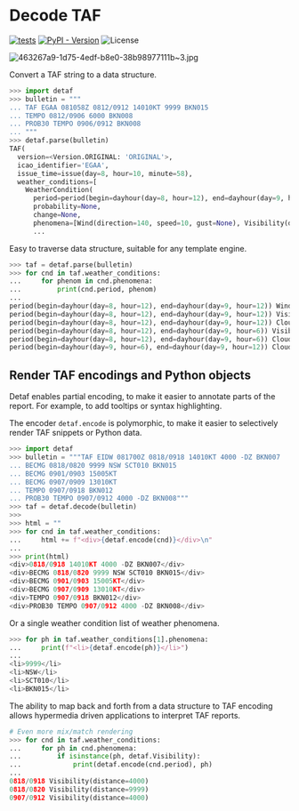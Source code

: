 # Decode TAF
[![tests](https://img.shields.io/github/actions/workflow/status/andrewgryan/detaf/test.yml?branch=main&logo=github&style=for-the-badge)](https://github.com/andrewgryan/detaf/actions/workflows/test.yml)
[![PyPI - Version](https://img.shields.io/pypi/v/detaf?style=for-the-badge&logo=python&logoColor=white)](https://pypi.org/project/detaf/)
![License](https://img.shields.io/github/license/andrewgryan/detaf?style=for-the-badge)


![463267a9-1d75-4edf-b8e0-38b98977111b~3.jpg](https://github.com/user-attachments/assets/d4b3808a-550d-440e-96a1-a5286ef33767)

Convert a TAF string to a data structure.

```python
>>> import detaf
>>> bulletin = """
... TAF EGAA 081058Z 0812/0912 14010KT 9999 BKN015
... TEMPO 0812/0906 6000 BKN008
... PROB30 TEMPO 0906/0912 BKN008
... """
>>> detaf.parse(bulletin)
TAF(
  version=<Version.ORIGINAL: 'ORIGINAL'>,
  icao_identifier='EGAA',
  issue_time=issue(day=8, hour=10, minute=58),
  weather_conditions=[
    WeatherCondition(
      period=period(begin=dayhour(day=8, hour=12), end=dayhour(day=9, hour=12)),
      probability=None,
      change=None,
      phenomena=[Wind(direction=140, speed=10, gust=None), Visibility(distance=9999)]),
      ...
```

Easy to traverse data structure, suitable for any template engine.

```python
>>> taf = detaf.parse(bulletin)
>>> for cnd in taf.weather_conditions:
...     for phenom in cnd.phenomena:
...         print(cnd.period, phenom)
...
period(begin=dayhour(day=8, hour=12), end=dayhour(day=9, hour=12)) Wind(direction=140, speed=10, gust=None)
period(begin=dayhour(day=8, hour=12), end=dayhour(day=9, hour=12)) Visibility(distance=9999)
period(begin=dayhour(day=8, hour=12), end=dayhour(day=9, hour=12)) Cloud(description=<CloudDescription.BROKEN: 'BKN'>, height=1500)
period(begin=dayhour(day=8, hour=12), end=dayhour(day=9, hour=6)) Visibility(distance=6000)
period(begin=dayhour(day=8, hour=12), end=dayhour(day=9, hour=6)) Cloud(description=<CloudDescription.BROKEN: 'BKN'>, height=800)
period(begin=dayhour(day=9, hour=6), end=dayhour(day=9, hour=12)) Cloud(description=<CloudDescription.BROKEN: 'BKN'>, height=800)
```

## Render TAF encodings and Python objects

Detaf enables partial encoding,
to make it easier to annotate parts of the report.
For example, to add tooltips or syntax highlighting.

The encoder `detaf.encode` is polymorphic,
to make it easier to selectively render TAF snippets or Python data.

```python
>>> import detaf
>>> bulletin = """TAF EIDW 081700Z 0818/0918 14010KT 4000 -DZ BKN007
... BECMG 0818/0820 9999 NSW SCT010 BKN015
... BECMG 0901/0903 15005KT
... BECMG 0907/0909 13010KT
... TEMPO 0907/0918 BKN012
... PROB30 TEMPO 0907/0912 4000 -DZ BKN008"""
>>> taf = detaf.decode(bulletin)
>>>
>>> html = ""
>>> for cnd in taf.weather_conditions:
...     html += f"<div>{detaf.encode(cnd)}</div>\n"
...
>>> print(html)
<div>0818/0918 14010KT 4000 -DZ BKN007</div>
<div>BECMG 0818/0820 9999 NSW SCT010 BKN015</div>
<div>BECMG 0901/0903 15005KT</div>
<div>BECMG 0907/0909 13010KT</div>
<div>TEMPO 0907/0918 BKN012</div>
<div>PROB30 TEMPO 0907/0912 4000 -DZ BKN008</div>
```

Or a single weather condition list of weather phenomena.

```python
>>> for ph in taf.weather_conditions[1].phenomena:
...     print(f"<li>{detaf.encode(ph)}</li>")
...
<li>9999</li>
<li>NSW</li>
<li>SCT010</li>
<li>BKN015</li>
```

The ability to map back and forth from a data structure to TAF encoding allows hypermedia driven applications to interpret TAF reports.

```python
# Even more mix/match rendering
>>> for cnd in taf.weather_conditions:
...     for ph in cnd.phenomena:
...         if isinstance(ph, detaf.Visibility):
...             print(detaf.encode(cnd.period), ph)
...
0818/0918 Visibility(distance=4000)
0818/0820 Visibility(distance=9999)
0907/0912 Visibility(distance=4000)
```
